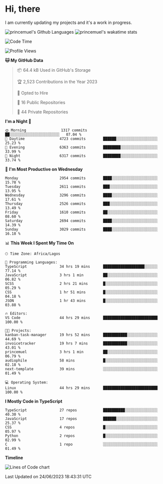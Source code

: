 # Hi, there

I am currently updating my projects and it's a work in progress.

![princemuel's Github Languages](https://github-readme-stats.vercel.app/api/top-langs/?username=princemuel&text_color=586069&layout=compact&hide_border=true&title_color=0366d6&count_private=true&include_all_commits=true&theme=tokyonight&show_icons=true)
![princemuel's wakatime stats](https://github-readme-stats.vercel.app/api/wakatime?username=princemuel&text_color=586069&layout=compact&hide_border=true&title_color=0366d6&count_private=true&include_all_commits=true&theme=tokyonight&show_icons=true)

<!--START_SECTION:waka-->
![Code Time](http://img.shields.io/badge/Code%20Time-2%2C543%20hrs%2011%20mins-blue)

![Profile Views](http://img.shields.io/badge/Profile%20Views-62-blue)

**🐱 My GitHub Data** 

> 📦 64.4 kB Used in GitHub's Storage 
 > 
> 🏆 2,523 Contributions in the Year 2023
 > 
> 💼 Opted to Hire
 > 
> 📜 16 Public Repositories 
 > 
> 🔑 44 Private Repositories 
 > 
**I'm a Night 🦉** 

```text
🌞 Morning                1317 commits        ██░░░░░░░░░░░░░░░░░░░░░░░   07.04 % 
🌆 Daytime                4723 commits        ██████░░░░░░░░░░░░░░░░░░░   25.23 % 
🌃 Evening                6363 commits        ████████░░░░░░░░░░░░░░░░░   33.99 % 
🌙 Night                  6317 commits        ████████░░░░░░░░░░░░░░░░░   33.74 % 
```
📅 **I'm Most Productive on Wednesday** 

```text
Monday                   2954 commits        ████░░░░░░░░░░░░░░░░░░░░░   15.78 % 
Tuesday                  2611 commits        ███░░░░░░░░░░░░░░░░░░░░░░   13.95 % 
Wednesday                3296 commits        ████░░░░░░░░░░░░░░░░░░░░░   17.61 % 
Thursday                 2526 commits        ███░░░░░░░░░░░░░░░░░░░░░░   13.49 % 
Friday                   1610 commits        ██░░░░░░░░░░░░░░░░░░░░░░░   08.60 % 
Saturday                 2694 commits        ████░░░░░░░░░░░░░░░░░░░░░   14.39 % 
Sunday                   3029 commits        ████░░░░░░░░░░░░░░░░░░░░░   16.18 % 
```


📊 **This Week I Spent My Time On** 

```text
🕑︎ Time Zone: Africa/Lagos

💬 Programming Languages: 
TypeScript               34 hrs 19 mins      ███████████████████░░░░░░   77.14 % 
JavaScript               3 hrs 1 min         ██░░░░░░░░░░░░░░░░░░░░░░░   06.82 % 
SCSS                     2 hrs 21 mins       █░░░░░░░░░░░░░░░░░░░░░░░░   05.29 % 
CSS                      1 hr 51 mins        █░░░░░░░░░░░░░░░░░░░░░░░░   04.18 % 
JSON                     1 hr 43 mins        █░░░░░░░░░░░░░░░░░░░░░░░░   03.88 % 

🔥 Editors: 
VS Code                  44 hrs 29 mins      █████████████████████████   100.00 % 

🐱‍💻 Projects: 
kanban-task-manager      19 hrs 52 mins      ███████████░░░░░░░░░░░░░░   44.69 % 
invoicetracker           19 hrs 7 mins       ███████████░░░░░░░░░░░░░░   43.01 % 
princemuel               3 hrs 1 min         ██░░░░░░░░░░░░░░░░░░░░░░░   06.79 % 
audiophile               58 mins             █░░░░░░░░░░░░░░░░░░░░░░░░   02.18 % 
next-template            39 mins             ░░░░░░░░░░░░░░░░░░░░░░░░░   01.49 % 

💻 Operating System: 
Linux                    44 hrs 29 mins      █████████████████████████   100.00 % 
```

**I Mostly Code in TypeScript** 

```text
TypeScript               27 repos            ██████████░░░░░░░░░░░░░░░   40.30 % 
JavaScript               17 repos            ██████░░░░░░░░░░░░░░░░░░░   25.37 % 
CSS                      4 repos             █░░░░░░░░░░░░░░░░░░░░░░░░   05.97 % 
Python                   2 repos             █░░░░░░░░░░░░░░░░░░░░░░░░   02.99 % 
C                        1 repo              ░░░░░░░░░░░░░░░░░░░░░░░░░   01.49 % 
```



**Timeline**

![Lines of Code chart](https://raw.githubusercontent.com/princemuel/princemuel/main/assets/bar_graph.png)


 Last Updated on 24/06/2023 18:43:31 UTC
<!--END_SECTION:waka-->
